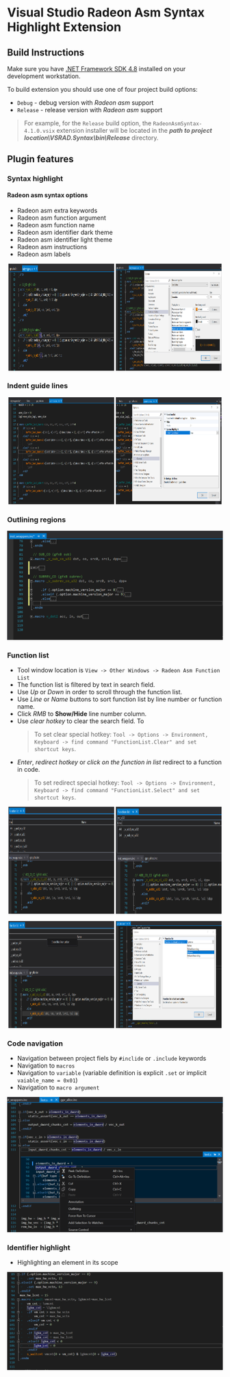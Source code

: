 # Visual Studio Radeon Asm Syntax Highlight Extension

## Build Instructions

Make sure you have [.NET Framework SDK 4.8](https://dotnet.microsoft.com/download/visual-studio-sdks) installed on your development workstation.

To build extension you should use one of four project build options:
* `Debug` - debug version with *Radeon asm* support
* `Release` - release version with *Radeon asm* support

> For example, for the `Release` build option, the `RadeonAsmSyntax-4.1.0.vsix` extension installer will be located in the ***path to project location\VSRAD.Syntax\bin\Release*** directory.

## Plugin features

### Syntax highlight
#### Radeon asm syntax options
* Radeon asm extra keywords
* Radeon asm function argument
* Radeon asm function name
* Radeon asm identifier dark theme
* Radeon asm identifier light theme
* Radeon asm instructions
* Radeon asm labels
<p align="center">
  <img src="docs/syntax_highlight.PNG" width="49%" height="250px" title="Syntax highlight">
  <img src="docs/syntax_highlight_options.PNG" width="49%" height="250px" title="Syntax highlight options">
</p>

### Indent guide lines
<p align="center">
  <img src="docs/indent_guide.PNG" width="49%" height="250px" title="Syntax highlight">
  <img src="docs/indent_guide_options.PNG" width="49%" height="250px" title="Syntax highlight options">
</p>

### Outlining regions 
![Outlining regions](docs/outlining.PNG)
### Function list
* Tool window location is `View -> Other Windows -> Radeon Asm Function List`
* The function list is filtered by text in search field.
* Use *Up* or *Down* in order to scroll through the function list.
* Use *Line* or *Name* buttons to sort function list by line number or function name.
* Click *RMB* to **Show/Hide** line number column.
* Use *clear hotkey* to clear the search field. To 
  > To set clear special hotkey: `Tool -> Options -> Environment, Keyboard -> find command "FunctionList.Clear" and set shortcut keys`.
* *Enter*, *redirect hotkey* or *click on the function in list* redirect to a function in code.
  > To set redirect special hotkey: `Tool -> Options -> Environment, Keyboard -> find command "FunctionList.Select" and set shortcut keys`.

<p align="center">
  <img src="docs/function_list.PNG" width="49%" height="250px" title="Function list">
  <img src="docs/function_list_search.PNG" width="49%" height="250px" title="Function list search field">
</p>
<p align="center">
  <img src="docs/function_list_show_hide.PNG" width="49%" height="250px" title="Function list show/hide">
  <img src="docs/funtion_list_options.PNG" width="49%" height="250px" title="Function list options">
</p>

### Code navigation
* Navigation between project fiels by `#inclide` or `.include` keywords
* Navigation to `macros`
* Navigation to `variable` (variable definition is explicit `.set` or implicit `vaiable_name = 0x01`)
* Navigation to `macro argument`

![Peek/GoTo definition](docs/peek_goto_definition_show.PNG)

### Identifier highlight
* Highlighting an element in its scope

![Peek/GoTo definition](docs/identifier_highlight.PNG)